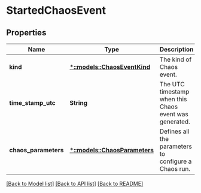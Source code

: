 # StartedChaosEvent

## Properties
Name | Type | Description | Notes
------------ | ------------- | ------------- | -------------
**kind** | [***::models::ChaosEventKind**](ChaosEventKind.md) | The kind of Chaos event. | [default to null]
**time_stamp_utc** | **String** | The UTC timestamp when this Chaos event was generated. | [default to null]
**chaos_parameters** | [***::models::ChaosParameters**](ChaosParameters.md) | Defines all the parameters to configure a Chaos run. | [optional] [default to null]

[[Back to Model list]](../README.md#documentation-for-models) [[Back to API list]](../README.md#documentation-for-api-endpoints) [[Back to README]](../README.md)


